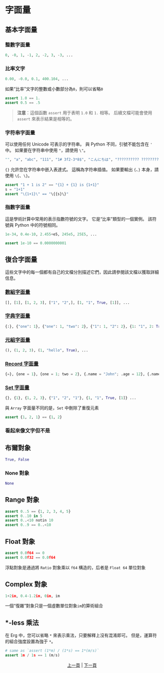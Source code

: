# 字面量

## 基本字面量

### 整數字面量

```python
0, -0, 1, -1, 2, -2, 3, -3, ...
```

### 比率文字

```python
0.00, -0.0, 0.1, 400.104, ...
```

如果“比率”文字的整數或小數部分為`0`，則可以省略`0`

```python
assert 1.0 == 1.
assert 0.5 == .5
```

> __注意__：這個函數 `assert` 用于表明 `1.0` 和 `1.` 相等。
后續文檔可能會使用 `assert` 來表示結果是相等的。

### 字符串字面量

可以使用任何 Unicode 可表示的字符串。
與 Python 不同，引號不能包含在 `'` 中。 如果要在字符串中使用 `"`，請使用 `\"`。

```python
"", "a", "abc", "111", "1# 3f2-3*8$", "こんにちは", "?????????? ??????????", ...
```

`{}` 允許您在字符串中嵌入表達式。 這稱為字符串插值。
如果要輸出 `{`、`}` 本身，請使用 `\{`、`\}`。

```python
assert "1 + 1 is 2" == "{1} + {1} is {1+1}"
s = "1+1"
assert "\{1+1}\" == "\{{s}\}"
```

### 指數字面量

這是學術計算中常用的表示指數符號的文字。 它是“比率”類型的一個實例。
該符號與 Python 中的符號相同。

```python
1e-34, 0.4e-10, 2.455+e5, 245e5, 25E5, ...
```

```python
assert 1e-10 == 0.0000000001
```

## 復合字面量

這些文字中的每一個都有自己的文檔分別描述它們，因此請參閱該文檔以獲取詳細信息。

### [數組字面量](./10_array.md)

```python
[], [1], [1, 2, 3], ["1", "2",], [1, "1", True, [1]], ...
```

### [字典字面量](./11_dict.md)

```python
{:}, {"one": 1}, {"one": 1, "two": 2}, {"1": 1, "2": 2}, {1: "1", 2: True, "three": [1]}, ...
```

### [元組字面量](./12_tuple.md)

```python
(), (1, 2, 3), (1, "hello", True), ...
```

### [Record 字面量](./13_record.md)

```python
{=}, {one = 1}, {one = 1; two = 2}, {.name = "John"; .age = 12}, {.name = Str; .age = Nat}, ...
```

### [Set 字面量](./14_set.md)

```python
{}, {1}, {1, 2, 3}, {"1", "2", "1"}, {1, "1", True, [1]} ...
```

與 `Array` 字面量不同的是，`Set` 中刪除了重復元素

```python
assert {1, 2, 1} == {1, 2}
```

### 看起來像文字但不是

## 布爾對象

```python
True, False
```

### None 對象

```python
None
```

## Range 對象

```python
assert 0..5 == {1, 2, 3, 4, 5}
assert 0..10 in 5
assert 0..<10 notin 10
assert 0..9 == 0..<10
```

## Float 對象

```python
assert 0.0f64 == 0
assert 0.0f32 == 0.0f64
```

浮點對象是通過將 `Ratio` 對象乘以 `f64` 構造的，后者是 `Float 64` 單位對象

## Complex 對象

```python
1+2im, 0.4-1.2im, 0im, im
```

一個“復雜”對象只是一個虛數單位對象`im`的算術組合


## *-less 乘法

在 Erg 中，您可以省略 `*` 來表示乘法，只要解釋上沒有混淆即可。 但是，運算符的組合強度設置為強于 `*`。

```python
# same as `assert (1*m) / (1*s) == 1*(m/s)`
assert 1m / 1s == 1 (m/s)
```

<p align='center'>
    <a href='./00_basic.md'>上一頁</a> | <a href='./02_name.md'>下一頁</a>
</p>
